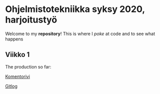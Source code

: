 # Ohjelmistotekniikka syksy 2020, harjoitustyö
Welcome to my **repository**! This is where I *poke* at code and to see what happens

## Viikko 1

The production so far:

[Komentorivi](https://github.com/pweura/ot-harjoitustyo/blob/master/laskarit/viikko1/komentorivi.txt)

[Gitlog](https://github.com/pweura/ot-harjoitustyo/blob/master/laskarit/viikko1/gitlog.txt)
